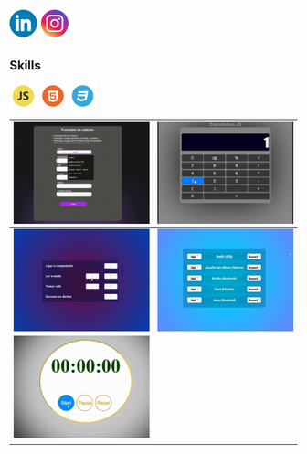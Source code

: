# [![linkedin](Documentation/linkedin.png)](https://www.linkedin.com/in/genilson-do-carmo-8a42b89a/) [![instagram](Documentation/instagram.png)](https://www.instagram.com/genilson_carmo/)

## Skills

<p align="left">
   <img src="https://github.com/GenilsonDC/Skills_icons_48x48/blob/main/icons/javascript.png?raw=true"  alt="javascript" /> <img src="https://github.com/GenilsonDC/Skills_icons_48x48/blob/main/icons/html.png?raw=true"  alt="html" /> <img src="https://github.com/GenilsonDC/Skills_icons_48x48/blob/main/icons/css.png?raw=true"  alt="css" />
</p>



| [<img src="Documentation/form.gif" alt="Imagem projetco JavaScript" />](https://github.com/GenilsonDC/JavaScript/tree/main/ValidaFormulario) | [<img src="Documentation/calculator.gif" alt="Imagem projetco JavaScript" />](https://github.com/GenilsonDC/JavaScript/tree/main/CalculadoraJS) |
| :----------------------------------------------------------: | ------------------------------------------------------------ |
| [<img src="Documentation/reorder.gif" alt="Imagem projetco JavaScript" />](https://github.com/GenilsonDC/JavaScript/tree/main/Reorder) | [<img src="Documentation/ranking.gif" alt="Imagem projetco JavaScript" />](https://github.com/GenilsonDC/JavaScript/tree/main/MobileLanguageRanking) |
| [<img src="Documentation/timer.gif" alt="Imagem projetco JavaScript" />](https://github.com/GenilsonDC/JavaScript/tree/main/Timer) |                                                              |
|                                                              |                                                              |

   

